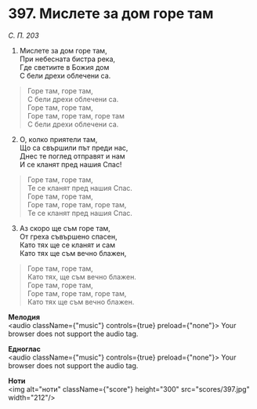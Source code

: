 # 397. Мислете за дом горе там  

*С. П. 203*  

1. Мислете за дом горе там,  
При небесната бистра река,  
Где светиите в Божия дом  
С бели дрехи облечени са.  

> Горе там, горе там,  
> С бели дрехи облечени са.  
> Горе там, горе там,  
> Горе там, горе там, горе там  
> С бели дрехи облечени са.  

2. О, колко приятели там,  
Що са свършили път преди нас,  
Днес те поглед отправят и нам  
И се кланят пред нашия Спас!  

> Горе там, горе там,  
> Те се кланят пред нашия Спас.  
> Горе там, горе там,  
> Горе там, горе там, горе там,  
> Те се кланят пред нашия Спас.  

3. Аз скоро ще съм горе там,  
От греха съвършено спасен,  
Като тях ще се кланят и сам  
Като тях ще съм вечно блажен,  

> Горе там, горе там,  
> Като тях, ще съм вечно блажен.  
> Горе там, горе там,  
> Горе там, горе там, горе там,  
> Като тях ще съм вечно блажен.  

__Мелодия__  
<audio className={"music"} controls={true} preload={"none"}><source src="mp3/397.mp3" type="audio/mpeg"/>
Your browser does not support the audio tag.
</audio>  

__Едноглас__  
<audio className={"music"} controls={true} preload={"none"}><source src="transp/397.mp3" type="audio/mpeg"/>
Your browser does not support the audio tag.
</audio>  

__Ноти__  
<img alt="ноти" className={"score"} height="300" src="scores/397.jpg" width="212"/>
